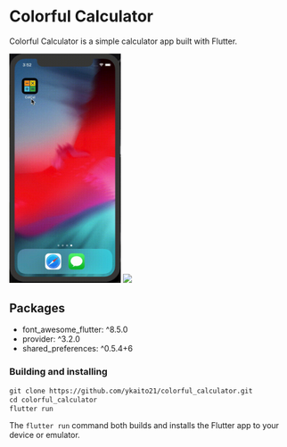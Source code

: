 # Colorful Calculator

Colorful Calculator is a simple calculator app built with Flutter.

<img src="gif/calculator.gif" width="200"> <img src="gif/color.gif" width="200">


## Packages

- font_awesome_flutter: ^8.5.0
- provider: ^3.2.0
- shared_preferences: ^0.5.4+6

### Building and installing

```
git clone https://github.com/ykaito21/colorful_calculator.git
cd colorful_calculator
flutter run
```
The `flutter run` command both builds and installs the Flutter app to your device or emulator.
